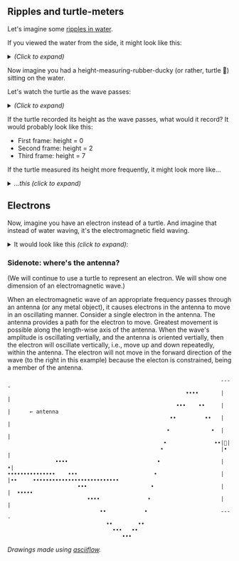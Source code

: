 ## Ripples and turtle-meters

Let's imagine some [ripples in water](https://www.youtube.com/watch?v=FeXP7SxCKKE).

If you viewed the water from the side, it might look like this:

<details><summary><i>(Click to expand)</i></summary>

First frame
```
                                              ••••
                                           •••    ••
                                         ••         ••
                                        •             •
                                       •               ••
                                      •                  ••
     ••••                            •                     ••
•••••    •••                        •                        ••     •••••••••••••••••••••••••••••••••••••
            •••                    •                           •••••
               ••••               •
                   ••            •
                     ••        ••
                       •••   ••
                          •••

```

Second frame

```
                                                        ••••
                                                     •••    ••
                                                   ••         ••
                                                  •             •
                                                 •               ••
                                                •                  ••
               ••••                            •                     ••
•••••••••••••••    •••                        •                        ••     •••••••••••••••••••••••••••
                      •••                    •                           •••••
                         ••••               •
                             ••            •
                               ••        ••
                                 •••   ••
                                    •••
```

Third frame

```
                                                                      ••••
                                                                   •••    ••
                                                                 ••         ••
                                                                •             •
                                                               •               ••
                                                              •                  ••
                             ••••                            •                     ••
•••••••••••••••••••••••••••••    •••                        •                        ••     •••••••••••••
                                    •••                    •                           •••••
                                       ••••               •
                                           ••            •
                                             ••        ••
                                               •••   ••
                                                  •••
```
</details>


Now imagine you had a height-measuring-rubber-ducky (or rather, turtle 🐢) sitting on the water.

Let's watch the turtle as the wave passes:

<details><summary><i>(Click to expand)</i></summary>

First frame
```
                                              ••••
                                           •••    ••
                                         ••         ••
                                        •             •
                                       •               ••
                                      •                  ••
     ••••                            •                     ••       🐢    
•••••    •••                        •                        ••     •••••••••••••••••••••••••••••••••••••
            •••                    •                           •••••
               ••••               •
                   ••            •
                     ••        ••
                       •••   ••
                          •••

```

Second frame

```
                                                        ••••
                                                     •••    ••
                                                   ••         ••
                                                  •             •
                                                 •               •• 🐢
                                                •                  •• 
               ••••                            •                     ••
•••••••••••••••    •••                        •                        ••     •••••••••••••••••••••••••••
                      •••                    •                           •••••
                         ••••               •
                             ••            •
                               ••        ••
                                 •••   ••
                                    •••
```

Third frame

```
                                                                       🐢
                                                                      ••••
                                                                   •••    ••
                                                                 ••         ••
                                                                •             •
                                                               •               ••
                                                              •                  ••
                             ••••                            •                     ••
•••••••••••••••••••••••••••••    •••                        •                        ••     •••••••••••••
                                    •••                    •                           •••••
                                       ••••               •
                                           ••            •
                                             ••        ••
                                               •••   ••
                                                  •••
```
</details>

If the turtle recorded its height as the wave passes, what would it record? It would probably look like this:

- First frame: height = 0
- Second frame: height = 2
- Third frame: height = 7

If the turtle measured its height more frequently, it might look more like... 

<details><summary><i>...this (click to expand)</i></summary>

```
  0
  0
 -1
 -1
 -1
 -1
 -1
  0
  0
  1
  1
  2
  2
  3
  3
  4
  5
  5
  6
  6
  7
  7
  7
  7
  6
  etc
```
</details>

## Electrons

Now, imagine you have an electron instead of a turtle. And imagine that instead of water waving, it's the electromagnetic field waving.

<details><summary>It would look like this <i>(click to expand)</i>:</summary>

_(Exactly the same figure as above, but with an electron instead of a turtle. There's no electron emoji.)_

</details>

### Sidenote: where's the antenna?

(We will continue to use a turtle to represent an electron.  We will show one dimension of an electromagnetic wave.)

When an electromagnetic wave of an appropriate frequency passes through an antenna (or any metal object), it causes electrons in the antenna to move in an oscillating manner.  Consider a single electron in the antenna.  The antenna provides a path for the electron to move.  Greatest movement is possible along the length-wise axis of the antenna.  When the wave's amplitude is oscillating vertially, and the antenna is oriented vertially, then the electron will oscillate vertically, i.e., move up and down repeatedly, within the antenna.  The electron will not move in the forward direction of the wave (to the right in this example) because the electon is constrained, being a member of the antenna.

```
                                                                   ----
                                                        ••••       |  |
                                                     •••    ••     |  |      ← antenna
                                                   ••         ••   |  |
                                                  •             •  |  |
                                                 •               ••|🐢|
                                                •                  |• |
               ••••                            •                   | •|
•••••••••••••••    •••                        •                    |  |••     •••••••••••••••••••••••••••
                      •••                    •                     |  |  •••••
                         ••••               •                      |  |
                             ••            •                       ----
                               ••        ••
                                 •••   ••
                                    •••

```


_Drawings made using [asciiflow](https://asciiflow.com/)._
